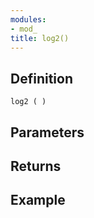 ```yaml
---
modules:
- mod_
title: log2()
---
```


## Definition

    log2 ( )

## Parameters

## Returns

## Example

```
```

